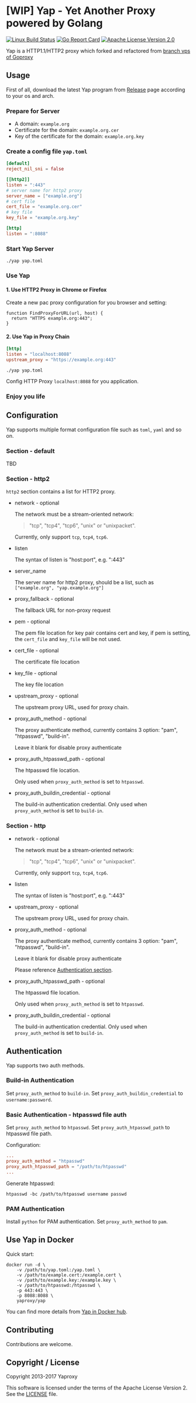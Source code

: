 # [WIP] Yap - Yet Another Proxy powered by Golang

[![Linux Build Status](https://img.shields.io/travis/yaproxy/yap.svg?style=flat-square&label=linux+build)](https://travis-ci.org/yaproxy/yap) [![Go Report Card](https://goreportcard.com/badge/github.com/yaproxy/yap?style=flat-square)](https://goreportcard.com/report/yaproxy/yap) [![Apache License Version 2.0](https://img.shields.io/badge/license-Apache%20V2-blue.svg)](https://www.apache.org/licenses/LICENSE-2.0.html)

Yap is a HTTP1.1/HTTP2 proxy which forked and refactored from [branch vps of Goproxy](https://github.com/phuslu/goproxy/tree/server.vps)

## Usage

First of all, download the latest Yap program from [Release](https://github.com/yaproxy/yap/releases) page according to your os and arch.

### Prepare for Server

* A domain: `example.org`
* Certificate for the domain: `example.org.cer`
* Key of the certificate for the domain: `example.org.key`

### Create a config file `yap.toml`

```toml
[default]
reject_nil_sni = false

[[http2]]
listen = ":443"
# server name for http2 proxy
server_name = ["example.org"]
# cert file
cert_file = "example.org.cer"
# key file
key_file = "example.org.key"

[http]
listen = ":8088"
```

### Start Yap Server

```shell
./yap yap.toml
```

### Use Yap

#### 1. Use HTTP2 Proxy in Chrome or Firefox

Create a new pac proxy configuration for you browser and setting:

```pac
function FindProxyForURL(url, host) {
  return "HTTPS example.org:443";
}
```

#### 2. Use Yap in Proxy Chain

```toml
[http]
listen = "localhost:8088"
upstream_proxy = "https://example.org:443"
```

```shell
./yap yap.toml
```

Config HTTP Proxy `localhost:8088` for you application.

### Enjoy you life

## Configuration

Yap supports multiple format configuration file such as `toml`, `yaml` and so on.

### Section - default

TBD

### Section - http2

`http2` section contains a list for HTTP2 proxy.

* network - optional

  The network must be a stream-oriented network:
  > "tcp", "tcp4", "tcp6", "unix" or "unixpacket".

  Currently, only support `tcp`, `tcp4`, `tcp6`.

* listen

  The syntax of listen is "host:port", e.g. ":443"

* server_name

  The server name for http2 proxy, should be a list, such as `["example.org", "yap.example.org"]`

* proxy_fallback - optional

  The fallback URL for non-proxy request

* pem - optional

  The pem file location for key pair contains cert and key, if pem is setting, the `cert_file` and `key_file` will be not used.

* cert_file - optional

  The certificate file location

* key_file - optional

  The key file location

* upstream_proxy - optional

  The upstream proxy URL, used for proxy chain.

* proxy_auth_method - optional

  The proxy authenticate method, currently contains 3 option: "pam", "htpasswd", "build-in".

  Leave it blank for disable proxy authenticate

* proxy_auth_htpasswd_path - optional

  The htpasswd file location.

  Only used when `proxy_auth_method` is set to `htpasswd`.

* proxy_auth_buildin_credential - optional

  The build-in authentication credential.
  Only used when `proxy_auth_method` is set to `build-in`.

### Section - http

* network - optional

  The network must be a stream-oriented network:
  > "tcp", "tcp4", "tcp6", "unix" or "unixpacket".

  Currently, only support `tcp`, `tcp4`, `tcp6`.

* listen

  The syntax of listen is "host:port", e.g. ":443"

* upstream_proxy - optional

  The upstream proxy URL, used for proxy chain.

* proxy_auth_method - optional

  The proxy authenticate method, currently contains 3 option: "pam", "htpasswd", "build-in".

  Leave it blank for disable proxy authenticate

  Please reference [Authentication section](#authentication).

* proxy_auth_htpasswd_path - optional

  The htpasswd file location.

  Only used when `proxy_auth_method` is set to `htpasswd`.

* proxy_auth_buildin_credential - optional

  The build-in authentication credential.
  Only used when `proxy_auth_method` is set to `build-in`.

## Authentication

Yap supports two auth methods.

### Build-in Authentication

Set `proxy_auth_method` to `build-in`.
Set `proxy_auth_buildin_credential` to `username:password`.

### Basic Authentication - htpasswd file auth

Set `proxy_auth_method` to `htpasswd`.
Set `proxy_auth_htpasswd_path` to htpasswd file path.

Configuration:

```toml
...
proxy_auth_method = "htpasswd"
proxy_auth_htpasswd_path = "/path/to/htpasswd"
...
```

Generate htpasswd:

```shell
htpasswd -bc /path/to/htpasswd username passwd
```

### PAM Authentication

Install `python` for PAM authentication.
Set `proxy_auth_method` to `pam`.

## Use Yap in Docker

Quick start:

```
docker run -d \
    -v /path/to/yap.toml:/yap.toml \
    -v /path/to/example.cert:/example.cert \
    -v /path/to/example.key:/example.key \
    -v /path/to/htpasswd:/htpasswd \
    -p 443:443 \
    -p 8088:8088 \
    yaproxy/yap
```

You can find more details from [Yap in Docker hub](https://hub.docker.com/r/yaproxy/yap/).

## Contributing

Contributions are welcome.

## Copyright / License

Copyright 2013-2017 Yaproxy

This software is licensed under the terms of the Apache License Version 2. See the [LICENSE](./LICENSE) file.
